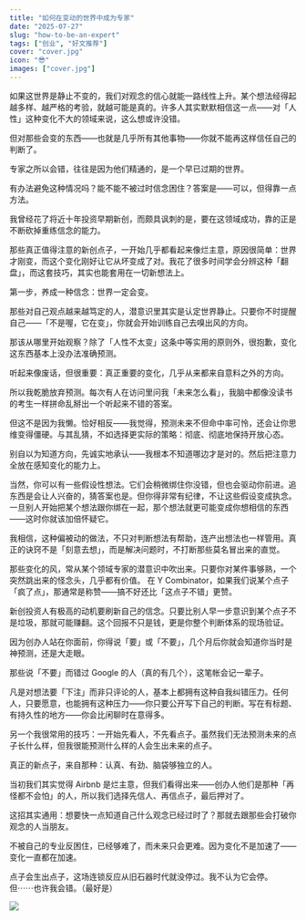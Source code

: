 ```yaml
---
title: "如何在变动的世界中成为专家"
date: "2025-07-27"
slug: "how-to-be-an-expert"
tags: ["创业", "好文推荐"]
cover: "cover.jpg"
icon: "😎"
images: ["cover.jpg"]
---
```

如果这世界是静止不变的，我们对观念的信心就能一路线性上升。某个想法经得起越多样、越严格的考验，就越可能是真的。许多人其实默默相信这一点——对「人性」这种变化不大的领域来说，这么想或许没错。



但对那些会变的东西——也就是几乎所有其他事物——你就不能再这样信任自己的判断了。



专家之所以会错，往往是因为他们精通的，是一个早已过期的世界。



有办法避免这种情况吗？能不能不被过时信念困住？答案是——可以，但得靠一点方法。



我曾经花了将近十年投资早期新创，而颇具讽刺的是，要在这领域成功，靠的正是不断砍掉重练信念的能力。



那些真正值得注意的新创点子，一开始几乎都看起来像烂主意，原因很简单：世界才刚变，而这个变化刚好让它从坏变成了对。我花了很多时间学会分辨这种「翻盘」，而这套技巧，其实也能套用在一切新想法上。



第一步，养成一种信念：世界一定会变。



那些对自己观点越来越笃定的人，潜意识里其实是认定世界静止。只要你不时提醒自己——「不是喔，它在变」，你就会开始训练自己去嗅出风的方向。



那该从哪里开始观察？除了「人性不太变」这条中等实用的原则外，很抱歉，变化这东西基本上没办法准确预测。



听起来像废话，但很重要：真正重要的变化，几乎从来都来自意料之外的方向。



所以我乾脆放弃预测。每次有人在访问里问我「未来怎么看」，我脑中都像没读书的考生一样拼命乱掰出一个听起来不错的答案。



但这不是因为我懒。恰好相反——我觉得，预测未来不但命中率可怜，还会让你思维变得僵硬。与其乱猜，不如选择更实际的策略：彻底、彻底地保持开放心态。



别自以为知道方向，先诚实地承认——我根本不知道哪边才是对的。然后把注意力全放在感知变化的能力上。



当然，你可以有一些假设性想法。它们会稍微绑住你没错，但也会驱动你前进。追东西是会让人兴奋的，猜答案也是。但你得非常有纪律，不让这些假设变成执念。
一旦别人开始把某个想法跟你绑在一起，那个想法就更可能变成你想相信的东西——这时你就该加倍怀疑它。



我相信，这种偏被动的做法，不只对判断想法有帮助，连产出想法也一样管用。真正的诀窍不是「刻意去想」，而是解决问题时，不打断那些莫名冒出来的直觉。



那些变化的风，常从某个领域专家的潜意识中吹出来。只要你对某件事够熟，一个突然跳出来的怪念头，几乎都有价值。
在 Y Combinator，如果我们说某个点子「疯了点」，那通常是称赞——搞不好还比「这点子不错」更赞。



新创投资人有极高的动机要刷新自己的信念。只要比别人早一步意识到某个点子不是垃圾，那就可能赚翻。这个回报不只是钱，更是你整个判断体系的现场验证。



因为创办人站在你面前，你得说「要」或「不要」，几个月后你就会知道你当时是神预测，还是大走眼。



那些说「不要」而错过 Google 的人（真的有几个），这笔帐会记一辈子。



凡是对想法要「下注」而非只评论的人，基本上都拥有这种自我纠错压力。任何人，只要愿意，也能拥有这种压力——你只要公开写下自己的判断。写在有标题、有持久性的地方——你会比闲聊时在意得多。



另一个我很常用的技巧：一开始先看人，不先看点子。虽然我们无法预测未来的点子长什么样，但我很能预测什么样的人会生出未来的点子。



真正的新点子，来自那种：认真、有劲、脑袋够独立的人。



当初我们其实觉得 Airbnb 是烂主意，但我们看得出来——创办人他们是那种「再怪都不会怕」的人，所以我们选择先信人、再信点子，最后押对了。



这招其实通用：想要快一点知道自己什么观念已经过时了？那就去跟那些会打破你观念的人当朋友。



不被自己的专业反困住，已经够难了，而未来只会更难。因为变化不是加速了——变化一直都在加速。



点子会生出点子，这场连锁反应从旧石器时代就没停过。我不认为它会停。
但⋯⋯也许我会错。（最好是）




![](https://prod-files-secure.s3.us-west-2.amazonaws.com/112d0858-5090-4d34-a606-b75eb8d65fd2/46476355-9cf3-4e99-9b7a-3531bc426380/1000202064.png?X-Amz-Algorithm=AWS4-HMAC-SHA256&X-Amz-Content-Sha256=UNSIGNED-PAYLOAD&X-Amz-Credential=ASIAZI2LB4667TWS7TT7%2F20251024%2Fus-west-2%2Fs3%2Faws4_request&X-Amz-Date=20251024T174428Z&X-Amz-Expires=3600&X-Amz-Security-Token=IQoJb3JpZ2luX2VjEKr%2F%2F%2F%2F%2F%2F%2F%2F%2F%2FwEaCXVzLXdlc3QtMiJGMEQCIAWlsgoBuEObFO4KQDu1%2BRNVMOp4A0cPbFXPjucupo8eAiBkWaIcLLH2fyLGhWNO2XKW1wybCQKz%2BdB4n7eFAlXKrir%2FAwhiEAAaDDYzNzQyMzE4MzgwNSIM%2BHHmdInSgTUzYSHYKtwDxBXg8AvDHUsJimQKn0VXoetfCZKqNjScmswfngG8c8ujm%2FCkvOxZTAixzobWS404mYRuzZvGzBUb%2BVNlffT%2FIWalyxrMeIVxAe%2BEZUMx2xHV7S7a4WOEMZG%2BHFcsG%2FY82QD%2BV%2BIIwF44AGh10uqUVOzqzT2bUpE0bvfRz8C2HdaFhMUZffHBOqQT4%2FMsCmgtfRloDy64qcnR4tL%2FaVuhAVVKuRC7dQV9t%2BPxPM%2BIBQoj2K4M3cjKs26HYZoHak9TuT1w9yi83VJwGJddxUCi1B21kSBDtZ%2BAv6iM9RVSERSEU1BCogbnTn5AEK5745F%2Bo80Vr4sa9%2BbTxFS4nloytvtG6aY6rZs7AoDzpKcLca%2FHAZOVt1nXVjjRp1WgfN2RwCL8jqi5at8KzUuG%2B8tPa57HS%2FpZnMIltN8wbXWDclyujkX1hl3DGGWAMxzmozZxT0HgJIzZO44W%2FtpDGZdTmyJi0cnsGkv4cAb5%2B13uQbKTBf%2Fegt6cCYXVOWJWK1r9zvbGQxGre09BLJIdMmU6H%2Bx03xrdIcvWk5xD8AvpnN%2F1ukwGldHmWHJcOV5KUDEIpVfWNSRx9wrLTfv47%2F0absbYQ%2FvXoJvQJO4N6Sp4Yp7a5t%2FMgfHFF27Rs7QwxevuxwY6pgFmUJiMqoHkBg7BE6Njm6%2F32KNP%2FzUKpEEF9Rw8di54EJL%2F3ctzbhrlU0wVLqqTlQsjWKchmks3S3Da5PuDZU6mXP2Bh423EkrLosNebP7ISbEmB2tRiJ1pg2aPpEW5uj2zSbEYghveKkrCYfA8%2BrDA5ZsWMy7gbqhylfyd9NIkcA3qkJE80AKSgPGLlTPRWenhpg0UOZf%2Bp7qM7mS29Ce5KiRTzI8Y&X-Amz-Signature=c3204ebd7e659f37b44228db2ad650450bc66457ed8f785eb3147f864ad03c68&X-Amz-SignedHeaders=host&x-amz-checksum-mode=ENABLED&x-id=GetObject)

